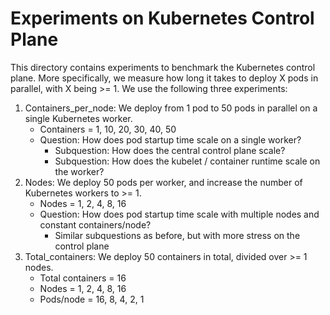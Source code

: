 # Experiments on Kubernetes Control Plane
This directory contains experiments to benchmark the Kubernetes control plane.
More specifically, we measure how long it takes to deploy X pods in parallel, with X being >= 1.
We use the following three experiments:

1. Containers_per_node: We deploy from 1 pod to 50 pods in parallel on a single Kubernetes worker.
    * Containers = 1, 10, 20, 30, 40, 50
    * Question: How does pod startup time scale on a single worker?
        * Subquestion: How does the central control plane scale?
        * Subquestion: How does the kubelet / container runtime scale on the worker?
2. Nodes: We deploy 50 pods per worker, and increase the number of Kubernetes workers to >= 1.
    * Nodes = 1, 2, 4, 8, 16
    * Question: How does pod startup time scale with multiple nodes and constant containers/node?
        * Similar subquestions as before, but with more stress on the control plane
3. Total_containers: We deploy 50 containers in total, divided over >= 1 nodes.
    * Total containers = 16
    * Nodes = 1, 2, 4, 8, 16
    * Pods/node = 16, 8, 4, 2, 1